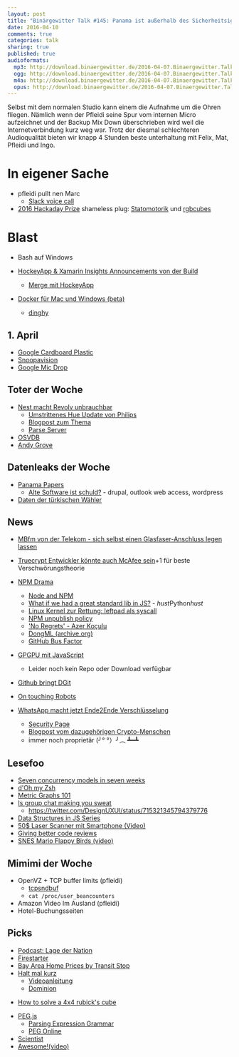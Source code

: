 ```yaml
---
layout: post
title: "Binärgewitter Talk #145: Panama ist außerhalb des Sicherheitsignoranzfensters"
date: 2016-04-10
comments: true
categories: talk
sharing: true
published: true
audioformats:
  mp3: http://download.binaergewitter.de/2016-04-07.Binaergewitter.Talk.145.mp3
  ogg: http://download.binaergewitter.de/2016-04-07.Binaergewitter.Talk.145.ogg
  m4a: http://download.binaergewitter.de/2016-04-07.Binaergewitter.Talk.145.m4a
  opus: http://download.binaergewitter.de/2016-04-07.Binaergewitter.Talk.145.opus
---
```

Selbst mit dem normalen Studio kann einem die Aufnahme um die Ohren fliegen. Nämlich wenn der Pfleidi seine Spur vom internen Micro aufzeichnet und der Backup Mix Down überschrieben wird weil die Internetverbindung kurz weg war.
Trotz der diesmal schlechteren Audioqualität bieten wir knapp 4 Stunden beste unterhaltung mit Felix, Mat, Pfleidi und Ingo. 

# In eigener Sache

- pfleidi pullt nen Marc
    * [Slack voice call]( http://techcrunch.com/2016/03/02/slack-calls/ )
- [2016 Hackaday Prize]( https://hackaday.io/prize ) shameless plug: [Statomotorik]( https://hackaday.io/project/10723-statomotorik ) und [rgbcubes]( https://hackaday.io/project/7172-rgbcubes-iot-finder )

# Blast

- Bash auf Windows
- [HockeyApp & Xamarin Insights Announcements von der Build]( http://hockeyapp.net/blog/2016/03/31/welcome-xamarin-insights-users.html )
     - [Merge mit HockeyApp]( https://www.xamarin.com/faq#hockeyapp )

- [Docker für Mac und Windows (beta)]( https://blog.docker.com/2016/03/docker-for-mac-windows-beta/ )
    * [dinghy]( https://github.com/codekitchen/dinghy )

## 1. April

- [Google Cardboard Plastic]( https://www.youtube.com/watch?v=VkOuShXpoKc )
- [Snoopavision]( https://www.youtube.com/watch?v=DPEJB-FCItk )
- [Google Mic Drop]( http://www.theverge.com/2016/4/1/11350056/google-gmail-mic-drop-joke-april-fools-day-apology )

## Toter der Woche

- [Nest macht Revolv unbrauchbar]( http://www.computerbase.de/2016-04/hausautomation-nest-macht-smart-home-hub-revolv-unbrauchbar/ )
    * [Umstrittenes Hue Update von Philips]( http://www.golem.de/news/zigbee-bridge-philips-nimmt-umstrittenes-hue-update-zurueck-1512-118053.html )
    * [Blogpost zum Thema]( https://medium.com/@arlogilbert/the-time-that-tony-fadell-sold-me-a-container-of-hummus-cb0941c762c1#.rjhcbsqtu )
    * [Parse Server]( https://github.com/ParsePlatform/parse-server )
- [OSVDB]( https://blog.osvdb.org/2016/04/05/osvdb-fin/ )
- [Andy Grove]( https://newsroom.intel.com/news-releases/andrew-s-grove-1936-2016/ )

## Datenleaks der Woche

- [Panama Papers]( http://www.darknet.org.uk/2016/04/panama-papers-leak/ )
  * [Alte Software ist schuld?](http://wptavern.com/outdated-and-vulnerable-wordpress-and-drupal-versions-may-have-contributed-to-the-panama-papers-breach ) - drupal, outlook web access, wordpress
- [Daten der türkischen Wähler]( http://www.heise.de/newsticker/meldung/Persoenliche-Daten-von-49-Millionen-tuerkischen-Waehlern-veroeffentlicht-3161729.html )

## News

- [MBfm von der Telekom - sich selbst einen Glasfaser-Anschluss legen lassen]( http://www.computerbase.de/2016-04/mehr-breitband-fuer-mich-telekom-glasfaser/ )
- [Truecrypt Entwickler könnte auch McAfee sein](http://www.gulli.com/news/27307-truecrypt-erfinder-ist-offer-auch-drogendealer-und-auftragskiller-2016-04-04 )+1 für beste Verschwörungstheorie

- [NPM Drama]( https://medium.com/@azerbike/i-ve-just-liberated-my-modules-9045c06be67c )
  * [Node and NPM]( http://www.haneycodes.net/npm-left-pad-have-we-forgotten-how-to-program/ ) 
  * [What if we had a great standard lib in JS?]( https://medium.com/@thomasfuchs/what-if-we-had-a-great-standard-library-in-javascript-52692342ee3f ) - *hust*Python*hust*
  * [Linux Kernel zur Rettung: leftpad als syscall]( https://lkml.org/lkml/2016/3/31/1108 )
  * [NPM unpublish policy]( http://blog.npmjs.org/post/141905368000/changes-to-npms-unpublish-policy )
  * ['No Regrets' - Azer Koçulu]( http://www.theregister.co.uk/2016/03/29/npmgate_followup/ )
  * [DongML (archive.org)]( https://web.archive.org/web/20131208215153/https://github.com/moron5/dongml )
  * [GitHub Bus Factor]( https://github.com/zats/github_bus_factor )
- [GPGPU mit JavaScript]( http://gpu.rocks/ )
    * Leider noch kein Repo oder Download verfügbar
- [Github bringt DGit]( http://githubengineering.com/introducing-dgit/ )
- [On touching Robots]( https://hardware.slashdot.org/story/16/04/06/0128211/people-feel-weird-about-touching-robot-butts-researchers-find )
- [WhatsApp macht jetzt Ende2Ende Verschlüsselung]( https://blog.whatsapp.com/10000618/end-to-end-encryption )
    * [Security Page]( https://www.whatsapp.com/security/ )
    * [Blogpost vom dazugehörigen Crypto-Menschen](https://whispersystems.org/blog/whatsapp-complete/ )
    - immer noch proprietär (╯° °）╯︵ ┻━┻

## Lesefoo

- [Seven concurrency models in seven weeks]( http://amzn.to/1S52wmn )
- [d'Oh my Zsh]( https://medium.com/@robbyrussell/d-oh-my-zsh-af99ca54212c#.7ddx82gsa )
- [Metric Graphs 101]( https://www.datadoghq.com/blog/timeseries-metric-graphs-101/ )
- [Is group chat making you sweat]( https://m.signalvnoise.com/is-group-chat-making-you-sweat-744659addf7d#.j87cticzk )
    * https://twitter.com/DesignUXUI/status/715321345794379776
- [Data Structures in JS Series]( http://blog.benoitvallon.com/category/data-structures-in-javascript/ )
- [50$ Laser Scanner mit Smartphone (Video)]( https://www.youtube.com/watch?v=GvEOaBbyEZ0&nohtml5=False )
- [Giving better code reviews]( https://medium.com/@mrjoelkemp/giving-better-code-reviews-16109e0fdd36 )
- [SNES Mario Flappy Birds (video)]( https://www.youtube.com/watch?time_continue=336&v=hB6eY73sLV0 )

## Mimimi der Woche

- OpenVZ + TCP buffer limits (pfleidi)
    * [tcpsndbuf]( https://wiki.openvz.org/UBC_secondary_parameters )
    * `cat /proc/user_beancounters`
- Amazon Video Im Ausland (pfleidi)
- Hotel-Buchungsseiten

## Picks

- [Podcast: Lage der Nation]( http://lagedernation.org )
- [Firestarter]( https://github.com/sphinx02/FireStarter )
- [Bay Area Home Prices by Transit Stop]( http://www.estately.com/bay-area-home-affordability-transit-stop?largemap=true )
- [Halt mal kurz]( http://www.amazon.de/gp/product/B019YZ6N3Y/ref=as_li_tl?ie=UTF8&camp=1638&creative=19454&creativeASIN=B019YZ6N3Y&linkCode=as2&tag=trektrip )
    * [Videoanleitung]( https://m.youtube.com/watch?v=P1NUxAUrDAI  )
    * [Dominion]( http://www.amazon.de/Rio-Grande-Games-22501405-Basisspiel/dp/B00K1D2WM0/tag=krebsco-21 )
* [How to solve a 4x4 rubick's cube]( https://www.youtube.com/playlist?list=PLlSMUHu9g2KSh2oo3aj3xwLLgenwHQCV5 )
- [PEG.js]( http://pegjs.org/ )
  * [Parsing Expression Grammar]( https://en.wikipedia.org/wiki/Parsing_expression_grammar )
  * [PEG Online]( http://pegjs.org/online )
- [Scientist]( https://github.com/github/scientist )
- [Awesome!(video)]( https://www.youtube.com/watch?v=A39o5tePYCc )
